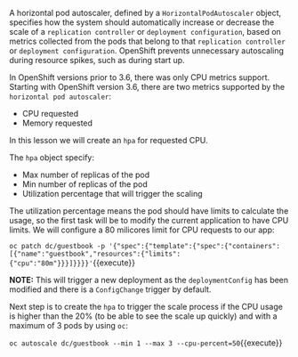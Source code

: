 A horizontal pod autoscaler, defined by a
`HorizontalPodAutoscaler` object, specifies how the system should
automatically increase or decrease the scale of a `replication controller` or
`deployment configuration`, based on metrics collected from the pods that belong
to that `replication controller` or `deployment configuration`. OpenShift
prevents unnecessary autoscaling during resource spikes, such as during start
up.

In OpenShift versions prior to 3.6, there was only CPU metrics support. Starting
with OpenShift version 3.6,  there are two metrics supported by the
`horizontal pod autoscaler`:

* CPU requested
* Memory requested

In this lesson we will create an ``hpa`` for requested CPU.

The ``hpa`` object specify:

* Max number of replicas of the pod
* Min number of replicas of the pod
* Utilization percentage that will trigger the scaling

The utilization percentage means the pod should have limits to calculate the
usage, so the first task will be to modify the current application to have CPU
limits. We will configure a 80 milicores limit for CPU requests to our app:

``oc patch dc/guestbook -p '{"spec":{"template":{"spec":{"containers":[{"name":"guestbook","resources":{"limits":{"cpu":"80m"}}}]}}}}'``{{execute}}

**NOTE:** This will trigger a new deployment as the ``deploymentConfig`` has
been modified and there is a `ConfigChange` trigger by default.

Next step is to create the ``hpa`` to trigger the scale process if the CPU usage
is higher than the 20% (to be able to see the scale up quickly) and with a
maximum of 3 pods by using ``oc``:

``oc autoscale dc/guestbook --min 1 --max 3 --cpu-percent=50``{{execute}}
